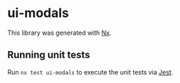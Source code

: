 # ui-modals

This library was generated with [Nx](https://nx.dev).

## Running unit tests

Run `nx test ui-modals` to execute the unit tests via [Jest](https://jestjs.io).
